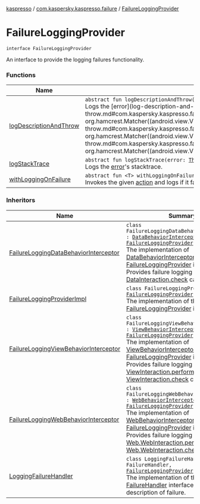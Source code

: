 [kaspresso](../../index.md) / [com.kaspersky.kaspresso.failure](../index.md) / [FailureLoggingProvider](./index.md)

# FailureLoggingProvider

`interface FailureLoggingProvider`

An interface to provide the logging failures functionality.

### Functions

| Name | Summary |
|---|---|
| [logDescriptionAndThrow](log-description-and-throw.md) | `abstract fun logDescriptionAndThrow(error: `[`Throwable`](https://kotlinlang.org/api/latest/jvm/stdlib/kotlin/-throwable/index.html)`?, viewMatcher: Matcher<`[`View`](https://developer.android.com/reference/android/view/View.html)`>?): `[`Unit`](https://kotlinlang.org/api/latest/jvm/stdlib/kotlin/-unit/index.html)<br>Logs the [error](log-description-and-throw.md#com.kaspersky.kaspresso.failure.FailureLoggingProvider$logDescriptionAndThrow(kotlin.Throwable, org.hamcrest.Matcher((android.view.View)))/error) description got by [viewMatcher](log-description-and-throw.md#com.kaspersky.kaspresso.failure.FailureLoggingProvider$logDescriptionAndThrow(kotlin.Throwable, org.hamcrest.Matcher((android.view.View)))/viewMatcher) and throws the [error](log-description-and-throw.md#com.kaspersky.kaspresso.failure.FailureLoggingProvider$logDescriptionAndThrow(kotlin.Throwable, org.hamcrest.Matcher((android.view.View)))/error). |
| [logStackTrace](log-stack-trace.md) | `abstract fun logStackTrace(error: `[`Throwable`](https://kotlinlang.org/api/latest/jvm/stdlib/kotlin/-throwable/index.html)`): `[`Unit`](https://kotlinlang.org/api/latest/jvm/stdlib/kotlin/-unit/index.html)<br>Logs the [error](log-stack-trace.md#com.kaspersky.kaspresso.failure.FailureLoggingProvider$logStackTrace(kotlin.Throwable)/error)'s stacktrace. |
| [withLoggingOnFailure](with-logging-on-failure.md) | `abstract fun <T> withLoggingOnFailure(action: () -> `[`T`](with-logging-on-failure.md#T)`): `[`T`](with-logging-on-failure.md#T)<br>Invokes the given [action](with-logging-on-failure.md#com.kaspersky.kaspresso.failure.FailureLoggingProvider$withLoggingOnFailure(kotlin.Function0((com.kaspersky.kaspresso.failure.FailureLoggingProvider.withLoggingOnFailure.T)))/action) and logs if it fails. |

### Inheritors

| Name | Summary |
|---|---|
| [FailureLoggingDataBehaviorInterceptor](../../com.kaspersky.kaspresso.interceptors.behavior.impl.failure/-failure-logging-data-behavior-interceptor/index.md) | `class FailureLoggingDataBehaviorInterceptor : `[`DataBehaviorInterceptor`](../../com.kaspersky.kaspresso.interceptors.behavior/-data-behavior-interceptor.md)`, `[`FailureLoggingProvider`](./index.md)<br>The implementation of [DataBehaviorInterceptor](../../com.kaspersky.kaspresso.interceptors.behavior/-data-behavior-interceptor.md) and [FailureLoggingProvider](./index.md) interfaces. Provides failure logging functionality for [DataInteraction.check](#) calls. |
| [FailureLoggingProviderImpl](../-failure-logging-provider-impl/index.md) | `class FailureLoggingProviderImpl : `[`FailureLoggingProvider`](./index.md)<br>The implementation of the [FailureLoggingProvider](./index.md) interface. |
| [FailureLoggingViewBehaviorInterceptor](../../com.kaspersky.kaspresso.interceptors.behavior.impl.failure/-failure-logging-view-behavior-interceptor/index.md) | `class FailureLoggingViewBehaviorInterceptor : `[`ViewBehaviorInterceptor`](../../com.kaspersky.kaspresso.interceptors.behavior/-view-behavior-interceptor.md)`, `[`FailureLoggingProvider`](./index.md)<br>The implementation of [ViewBehaviorInterceptor](../../com.kaspersky.kaspresso.interceptors.behavior/-view-behavior-interceptor.md) and [FailureLoggingProvider](./index.md) interfaces. Provides failure logging functionality for [ViewInteraction.perform](#) and [ViewInteraction.check](#) calls. |
| [FailureLoggingWebBehaviorInterceptor](../../com.kaspersky.kaspresso.interceptors.behavior.impl.failure/-failure-logging-web-behavior-interceptor/index.md) | `class FailureLoggingWebBehaviorInterceptor : `[`WebBehaviorInterceptor`](../../com.kaspersky.kaspresso.interceptors.behavior/-web-behavior-interceptor.md)`, `[`FailureLoggingProvider`](./index.md)<br>The implementation of [WebBehaviorInterceptor](../../com.kaspersky.kaspresso.interceptors.behavior/-web-behavior-interceptor.md) and [FailureLoggingProvider](./index.md) interfaces. Provides failure logging functionality for [Web.WebInteraction.perform](#) and [Web.WebInteraction.check](#) calls. |
| [LoggingFailureHandler](../-logging-failure-handler/index.md) | `class LoggingFailureHandler : FailureHandler, `[`FailureLoggingProvider`](./index.md)<br>The implementation of the [FailureHandler](#) interface that logs rich description of failure. |
